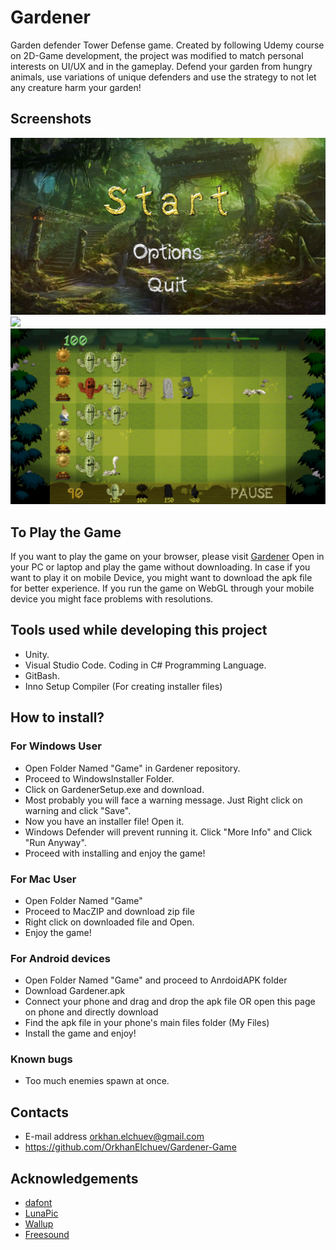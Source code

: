# Gardener 
Garden defender Tower Defense game. Created by following Udemy course on 2D-Game development, the project was modified to match personal interests on UI/UX and in the gameplay. 
Defend your garden from hungry animals, use variations of unique defenders and use the strategy to not let any creature harm your garden!
## Screenshots
![](Images/StartMenu.png)
![](Images/OptionsMenu.png)
![](Images/GamePlay.png)
## To Play the Game 
If you want to play the game on your browser, please visit [Gardener](https://orkhan.itch.io/gardener)
Open in your PC or laptop and play the game without downloading.
In case if you want to play it on mobile Device, you might want to download the apk file for better experience.
If you run the game on WebGL through your mobile device you might face problems with resolutions.
## Tools used while developing this project
- Unity.
- Visual Studio Code. Coding in C# Programming Language.
- GitBash.
- Inno Setup Compiler (For creating installer files)
## How to install?
### For Windows User
- Open Folder Named "Game" in Gardener repository.
- Proceed to WindowsInstaller Folder.
- Click on GardenerSetup.exe and download.
- Most probably you will face a warning message. Just Right click on warning and click "Save".
- Now you have an installer file! Open it.
- Windows Defender will prevent running it. Click "More Info" and Click "Run Anyway".
- Proceed with installing and enjoy the game!
### For Mac User
- Open Folder Named "Game" 
- Proceed to MacZIP and download zip file
- Right click on downloaded file and Open.
- Enjoy the game!
### For Android devices
- Open Folder Named "Game" and proceed to AnrdoidAPK folder
- Download Gardener.apk
- Connect your phone and drag and drop the apk file OR open this page on phone and directly download
- Find the apk file in your phone's main files folder (My Files)
- Install the game and enjoy!
### Known bugs
- Too much enemies spawn at once.
## Contacts 
- E-mail address orkhan.elchuev@gmail.com
- https://github.com/OrkhanElchuev/Gardener-Game
## Acknowledgements
- [dafont](https://www.dafont.com/de/)
- [LunaPic](https://www6.lunapic.com/editor/)
- [Wallup](https://wallup.net/)
- [Freesound](https://freesound.org/)
